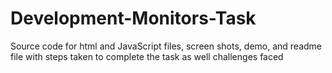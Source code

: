 # Development-Monitors-Task
Source code for html and JavaScript files, screen shots, demo, and readme file with steps taken to complete the task as well challenges faced 
